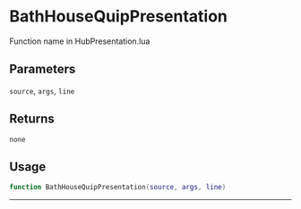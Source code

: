 # BathHouseQuipPresentation
Function name in HubPresentation.lua
## Parameters
`source`, `args`, `line`
## Returns
`none`
## Usage
```lua
function BathHouseQuipPresentation(source, args, line)
```
---
